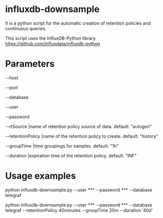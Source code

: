 # influxdb-downsample
It is a python script for the automatic creation of retention policies and continuous queries.

This script uses the InfluxDB-Python library. https://github.com/influxdata/influxdb-python

# Parameters

--host

--port

--database

--user

--password

--rtSource         |name of retention policy source of data. default: "autogen"

--retentionPolicy  |name of the retention policy to create. default: "history"

--groupTime        |time groupings for samples. default: "1h"

--duration         |expiration time of the retention policy. default: "INF"

 
# Usage examples

python influxdb-downsample.py --user *** --password *** --database telegraf

python influxdb-downsample.py --user *** --password *** --database telegraf --retentionPolicy 40minutes --groupTime 20m --duration '40d'



